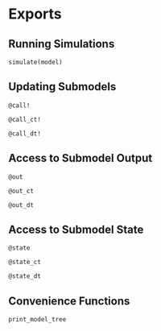 # Exports

## Running Simulations

```@docs
simulate(model)
```

## Updating Submodels

```@docs
@call!
```

```@docs
@call_ct!
```

```@docs
@call_dt!
```

## Access to Submodel Output
```@docs
@out
```

```@docs
@out_ct
```

```@docs
@out_dt
```

## Access to Submodel State
```@docs
@state
```

```@docs
@state_ct
```

```@docs
@state_dt
```

## Convenience Functions

```@docs
print_model_tree
```
